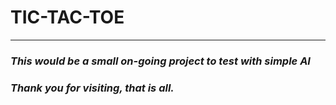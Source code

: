 # TIC-TAC-TOE
-----------------------------------------------------------------
### *This would be a small on-going project to test with simple AI*
### ***Thank you for visiting, that is all.***
